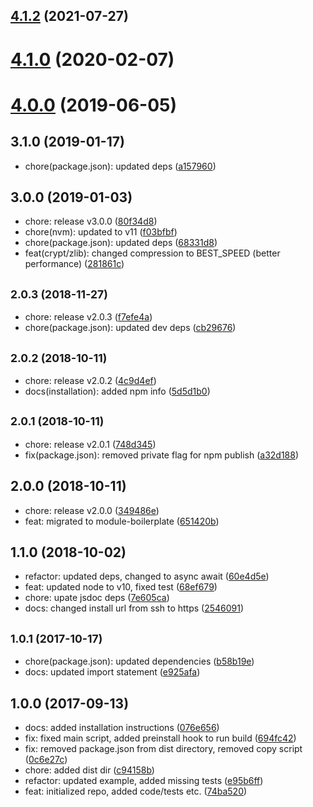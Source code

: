 ## [4.1.2](https://github.com/freshfx/rbcp3-urlsafe-crypto/compare/v4.1.0...v4.1.2) (2021-07-27)

# [4.1.0](https://github.com/freshfx/rbcp3-urlsafe-crypto/compare/v4.0.0...v4.1.0) (2020-02-07)

# [4.0.0](https://github.com/freshfx/rbcp3-urlsafe-crypto/compare/v3.1.0...v4.0.0) (2019-06-05)

## 3.1.0 (2019-01-17)

* chore(package.json): updated deps ([a157960](https://github.com/freshfx/rbcp3-urlsafe-crypto/commit/a157960))



## 3.0.0 (2019-01-03)

* chore: release v3.0.0 ([80f34d8](https://github.com/freshfx/rbcp3-urlsafe-crypto/commit/80f34d8))
* chore(nvm): updated to v11 ([f03bfbf](https://github.com/freshfx/rbcp3-urlsafe-crypto/commit/f03bfbf))
* chore(package.json): updated deps ([68331d8](https://github.com/freshfx/rbcp3-urlsafe-crypto/commit/68331d8))
* feat(crypt/zlib): changed compression to BEST_SPEED (better performance) ([281861c](https://github.com/freshfx/rbcp3-urlsafe-crypto/commit/281861c))



## <small>2.0.3 (2018-11-27)</small>

* chore: release v2.0.3 ([f7efe4a](https://github.com/freshfx/rbcp3-urlsafe-crypto/commit/f7efe4a))
* chore(package.json): updated dev deps ([cb29676](https://github.com/freshfx/rbcp3-urlsafe-crypto/commit/cb29676))



## <small>2.0.2 (2018-10-11)</small>

* chore: release v2.0.2 ([4c9d4ef](https://github.com/freshfx/rbcp3-urlsafe-crypto/commit/4c9d4ef))
* docs(installation): added npm info ([5d5d1b0](https://github.com/freshfx/rbcp3-urlsafe-crypto/commit/5d5d1b0))



## <small>2.0.1 (2018-10-11)</small>

* chore: release v2.0.1 ([748d345](https://github.com/freshfx/rbcp3-urlsafe-crypto/commit/748d345))
* fix(package.json): removed private flag for npm publish ([a32d188](https://github.com/freshfx/rbcp3-urlsafe-crypto/commit/a32d188))



## 2.0.0 (2018-10-11)

* chore: release v2.0.0 ([349486e](https://github.com/freshfx/rbcp3-urlsafe-crypto/commit/349486e))
* feat: migrated to module-boilerplate ([651420b](https://github.com/freshfx/rbcp3-urlsafe-crypto/commit/651420b))



## 1.1.0 (2018-10-02)

* refactor: updated deps, changed to async await ([60e4d5e](https://github.com/freshfx/rbcp3-urlsafe-crypto/commit/60e4d5e))
* feat: updated node to v10, fixed test ([68ef679](https://github.com/freshfx/rbcp3-urlsafe-crypto/commit/68ef679))
* chore: upate jsdoc deps ([7e605ca](https://github.com/freshfx/rbcp3-urlsafe-crypto/commit/7e605ca))
* docs: changed install url from ssh to https ([2546091](https://github.com/freshfx/rbcp3-urlsafe-crypto/commit/2546091))



## <small>1.0.1 (2017-10-17)</small>

* chore(package.json): updated dependencies ([b58b19e](https://github.com/freshfx/rbcp3-urlsafe-crypto/commit/b58b19e))
* docs: updated import statement ([e925afa](https://github.com/freshfx/rbcp3-urlsafe-crypto/commit/e925afa))



## 1.0.0 (2017-09-13)

* docs: added installation instructions ([076e656](https://github.com/freshfx/rbcp3-urlsafe-crypto/commit/076e656))
* fix: fixed main script, added preinstall hook to run build ([694fc42](https://github.com/freshfx/rbcp3-urlsafe-crypto/commit/694fc42))
* fix: removed package.json from dist directory, removed copy script ([0c6e27c](https://github.com/freshfx/rbcp3-urlsafe-crypto/commit/0c6e27c))
* chore: added dist dir ([c94158b](https://github.com/freshfx/rbcp3-urlsafe-crypto/commit/c94158b))
* refactor: updated example, added missing tests ([e95b6ff](https://github.com/freshfx/rbcp3-urlsafe-crypto/commit/e95b6ff))
* feat: initialized repo, added code/tests etc. ([74ba520](https://github.com/freshfx/rbcp3-urlsafe-crypto/commit/74ba520))



